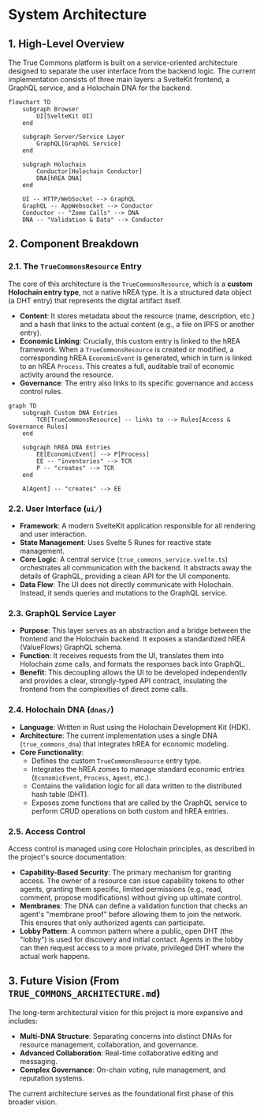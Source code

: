 # System Architecture

## 1. High-Level Overview

The True Commons platform is built on a service-oriented architecture designed to separate the user interface from the backend logic. The current implementation consists of three main layers: a SvelteKit frontend, a GraphQL service, and a Holochain DNA for the backend.

```mermaid
flowchart TD
    subgraph Browser
        UI[SvelteKit UI]
    end

    subgraph Server/Service Layer
        GraphQL[GraphQL Service]
    end

    subgraph Holochain
        Conductor[Holochain Conductor]
        DNA[hREA DNA]
    end

    UI -- HTTP/WebSocket --> GraphQL
    GraphQL -- AppWebsocket --> Conductor
    Conductor -- "Zome Calls" --> DNA
    DNA -- "Validation & Data" --> Conductor
```

## 2. Component Breakdown

### 2.1. The `TrueCommonsResource` Entry

The core of this architecture is the `TrueCommonsResource`, which is a **custom Holochain entry type**, not a native hREA type. It is a structured data object (a DHT entry) that represents the digital artifact itself.

-   **Content**: It stores metadata about the resource (name, description, etc.) and a hash that links to the actual content (e.g., a file on IPFS or another entry).
-   **Economic Linking**: Crucially, this custom entry is linked to the hREA framework. When a `TrueCommonsResource` is created or modified, a corresponding hREA `EconomicEvent` is generated, which in turn is linked to an hREA `Process`. This creates a full, auditable trail of economic activity around the resource.
-   **Governance**: The entry also links to its specific governance and access control rules.

```mermaid
graph TD
    subgraph Custom DNA Entries
        TCR[TrueCommonsResource] -- links to --> Rules[Access & Governance Rules]
    end

    subgraph hREA DNA Entries
        EE[EconomicEvent] --> P[Process]
        EE -- "inventories" --> TCR
        P -- "creates" --> TCR
    end

    A[Agent] -- "creates" --> EE
```

### 2.2. User Interface (`ui/`)

-   **Framework**: A modern SvelteKit application responsible for all rendering and user interaction.
-   **State Management**: Uses Svelte 5 Runes for reactive state management.
-   **Core Logic**: A central service (`true_commons_service.svelte.ts`) orchestrates all communication with the backend. It abstracts away the details of GraphQL, providing a clean API for the UI components.
-   **Data Flow**: The UI does not directly communicate with Holochain. Instead, it sends queries and mutations to the GraphQL service.

### 2.3. GraphQL Service Layer

-   **Purpose**: This layer serves as an abstraction and a bridge between the frontend and the Holochain backend. It exposes a standardized hREA (ValueFlows) GraphQL schema.
-   **Function**: It receives requests from the UI, translates them into Holochain zome calls, and formats the responses back into GraphQL.
-   **Benefit**: This decoupling allows the UI to be developed independently and provides a clear, strongly-typed API contract, insulating the frontend from the complexities of direct zome calls.

### 2.4. Holochain DNA (`dnas/`)

-   **Language**: Written in Rust using the Holochain Development Kit (HDK).
-   **Architecture**: The current implementation uses a single DNA (`true_commons_dna`) that integrates hREA for economic modeling.
-   **Core Functionality**:
    -   Defines the custom `TrueCommonsResource` entry type.
    -   Integrates the hREA zomes to manage standard economic entries (`EconomicEvent`, `Process`, `Agent`, etc.).
    -   Contains the validation logic for all data written to the distributed hash table (DHT).
    -   Exposes zome functions that are called by the GraphQL service to perform CRUD operations on both custom and hREA entries.

### 2.5. Access Control

Access control is managed using core Holochain principles, as described in the project's source documentation:

-   **Capability-Based Security**: The primary mechanism for granting access. The owner of a resource can issue capability tokens to other agents, granting them specific, limited permissions (e.g., read, comment, propose modifications) without giving up ultimate control.
-   **Membranes**: The DNA can define a validation function that checks an agent's "membrane proof" before allowing them to join the network. This ensures that only authorized agents can participate.
-   **Lobby Pattern**: A common pattern where a public, open DHT (the "lobby") is used for discovery and initial contact. Agents in the lobby can then request access to a more private, privileged DHT where the actual work happens.

## 3. Future Vision (From `TRUE_COMMONS_ARCHITECTURE.md`)

The long-term architectural vision for this project is more expansive and includes:

-   **Multi-DNA Structure**: Separating concerns into distinct DNAs for resource management, collaboration, and governance.
-   **Advanced Collaboration**: Real-time collaborative editing and messaging.
-   **Complex Governance**: On-chain voting, rule management, and reputation systems.

The current architecture serves as the foundational first phase of this broader vision. 